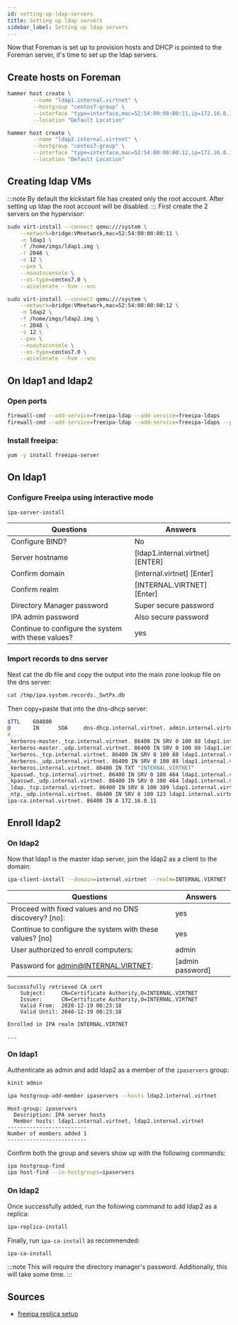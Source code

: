 ```yaml
---
id: setting-up-ldap-servers
title: Setting up ldap servers
sidebar_label: Setting up ldap servers
---
```


Now that Foreman is set up to provision hosts and DHCP is pointed to the Foreman server, it's time to set up the ldap servers.
## Create hosts on Foreman
```bash title="ldap1"
hammer host create \
        --name "ldap1.internal.virtnet" \
        --hostgroup "centos7-group" \
        --interface "type=interface,mac=52:54:00:00:00:11,ip=172.16.0.11,managed=true,primary=true,provision=true" \
        --location "Default Location"
```
```bash title="ldap2"
hammer host create \
        --name "ldap2.internal.virtnet" \
        --hostgroup "centos7-group" \
        --interface "type=interface,mac=52:54:00:00:00:12,ip=172.16.0.12,managed=true,primary=true,provision=true" \
        --location "Default Location"
```

## Creating ldap VMs
:::note
By default the kickstart file has created only the root account. After setting up ldap the root account will be disabled.
:::
First create the 2 servers on the hypervisor:

```bash title="ldap1"
sudo virt-install --connect qemu:///system \
    --network=bridge:VMnetwork,mac=52:54:00:00:00:11 \
    -n ldap1 \
    -f /home/imgs/ldap1.img \
    -r 2048 \
    -s 12 \
    --pxe \
    --noautoconsole \
    --os-type=centos7.0 \
    --accelerate --hvm --vnc
```
```bash title="ldap2"
sudo virt-install --connect qemu:///system \
    --network=bridge:VMnetwork,mac=52:54:00:00:00:12 \
    -n ldap2 \
    -f /home/imgs/ldap2.img \
    -r 2048 \
    -s 12 \
    --pxe \
    --noautoconsole \
    --os-type=centos7.0 \
    --accelerate --hvm --vnc
```


## On ldap1 and ldap2
### Open ports
```bash title="ldap services"
firewall-cmd --add-service=freeipa-ldap --add-service=freeipa-ldaps
firewall-cmd --add-service=freeipa-ldap --add-service=freeipa-ldaps --permanent
```
### Install freeipa:
```bash
yum -y install freeipa-server
```
## On ldap1
### Configure Freeipa using interactive mode
```bash
ipa-server-install
```
|Questions|Answers|
|---------|-------|
|Configure BIND?| No|
|Server hostname| \[ldap1.internal.virtnet\] \[ENTER\]|
|Confirm domain | \[internal.virtnet\] \[Enter\]|
|Confirm realm  | \[INTERNAL.VIRTNET\] \[Enter\]|
|Directory Manager password| Super secure password|
|IPA admin password| Also secure password|
|Continue to configure the system with these values?| yes|

### Import records to dns server

Next cat the db file and copy the output into the main zone lookup file on the dns server:

```bash title="ldap1 server"
cat /tmp/ipa.system.records._SwtPx.db
```

Then copy+paste that into the dns-dhcp server:
```bash title="/var/named/zones/internal.virtnet"
$TTL    604800
@       IN      SOA     dns-dhcp.internal.virtnet. admin.internal.virtnet. (
#...
_kerberos-master._tcp.internal.virtnet. 86400 IN SRV 0 100 88 ldap1.internal.virtnet.
_kerberos-master._udp.internal.virtnet. 86400 IN SRV 0 100 88 ldap1.internal.virtnet.
_kerberos._tcp.internal.virtnet. 86400 IN SRV 0 100 88 ldap1.internal.virtnet.
_kerberos._udp.internal.virtnet. 86400 IN SRV 0 100 88 ldap1.internal.virtnet.
_kerberos.internal.virtnet. 86400 IN TXT "INTERNAL.VIRTNET"
_kpasswd._tcp.internal.virtnet. 86400 IN SRV 0 100 464 ldap1.internal.virtnet.
_kpasswd._udp.internal.virtnet. 86400 IN SRV 0 100 464 ldap1.internal.virtnet.
_ldap._tcp.internal.virtnet. 86400 IN SRV 0 100 389 ldap1.internal.virtnet.
_ntp._udp.internal.virtnet. 86400 IN SRV 0 100 123 ldap1.internal.virtnet.
ipa-ca.internal.virtnet. 86400 IN A 172.16.0.11
```
<!--
```text
The ipa-client-install command was successful

Please add records in this file to your DNS system: /tmp/ipa.system.records._SwtPx.db
==============================================================================
Setup complete

Next steps:
        1. You must make sure these network ports are open:
                TCP Ports:
                  * 80, 443: HTTP/HTTPS
                  * 389, 636: LDAP/LDAPS
                  * 88, 464: kerberos
                UDP Ports:
                  * 88, 464: kerberos
                  * 123: ntp

        2. You can now obtain a kerberos ticket using the command: 'kinit admin'
           This ticket will allow you to use the IPA tools (e.g., ipa user-add)
           and the web user interface.

Be sure to back up the CA certificates stored in /root/cacert.p12
These files are required to create replicas. The password for these
files is the Directory Manager passwordmy 
```
-->
## Enroll ldap2
### On ldap2
Now that ldap1 is the master ldap server, join the ldap2 as a client to the domain:
```bash
ipa-client-install --domain=internal.virtnet --realm=INTERNAL.VIRTNET --server=ldap1.internal.virtnet
```

|Questions|Answers|
|---------|-------|
|Proceed with fixed values and no DNS discovery? [no]:| yes|
|Continue to configure the system with these values? [no]| yes|
|User authorized to enroll computers: | admin|
|Password for admin@INTERNAL.VIRTNET:| \[admin password\]|

```text title="expected output"
Successfully retrieved CA cert
    Subject:     CN=Certificate Authority,O=INTERNAL.VIRTNET
    Issuer:      CN=Certificate Authority,O=INTERNAL.VIRTNET
    Valid From:  2020-12-19 00:23:18
    Valid Until: 2040-12-19 00:23:18

Enrolled in IPA realm INTERNAL.VIRTNET

...
```
### On ldap1
Authenticate as admin and add ldap2 as a member of the `ipaservers` group:
```bash
kinit admin
```
```bash
ipa hostgroup-add-member ipaservers --hosts ldap2.internal.virtnet
```
```text title="expected output"
Host-group: ipaservers
  Description: IPA server hosts
  Member hosts: ldap1.internal.virtnet, ldap2.internal.virtnet
-------------------------
Number of members added 1
-------------------------
```
Confirm both the group and severs show up with the following commands:
```bash
ipa hostgroup-find
ipa host-find --in-hostgroups=ipaservers
```
### On ldap2
Once successfully added, run the following command to add ldap2 as a replica:
```bash
ipa-replica-install
```
Finally, run `ipa-ca-install` as recommended:
```bash
ipa-ca-install
```
:::note
This will require the directory manager's password. Additionally, this will take some time.
:::

## Sources
- [freeipa replica setup](https://www.freeipa.org/page/V4/Replica_Setup)